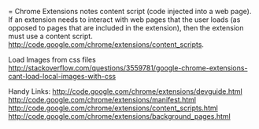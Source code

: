 = Chrome Extensions notes
content script (code injected into a web page).
If an extension needs to interact with web pages that the user loads (as opposed to pages that are included in the extension), then the extension must use a content script.
http://code.google.com/chrome/extensions/content_scripts.

Load Images from css files
http://stackoverflow.com/questions/3559781/google-chrome-extensions-cant-load-local-images-with-css

Handy Links:
http://code.google.com/chrome/extensions/devguide.html
http://code.google.com/chrome/extensions/manifest.html
http://code.google.com/chrome/extensions/content_scripts.html
http://code.google.com/chrome/extensions/background_pages.html
